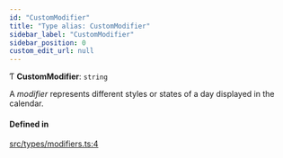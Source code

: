 ```yaml
---
id: "CustomModifier"
title: "Type alias: CustomModifier"
sidebar_label: "CustomModifier"
sidebar_position: 0
custom_edit_url: null
---
```


Ƭ **CustomModifier**: `string`

A _modifier_ represents different styles or states of a day displayed in the calendar.

#### Defined in

[src/types/modifiers.ts:4](https://github.com/gpbl/react-day-picker/blob/cd80be68f/src/types/modifiers.ts#L4)
